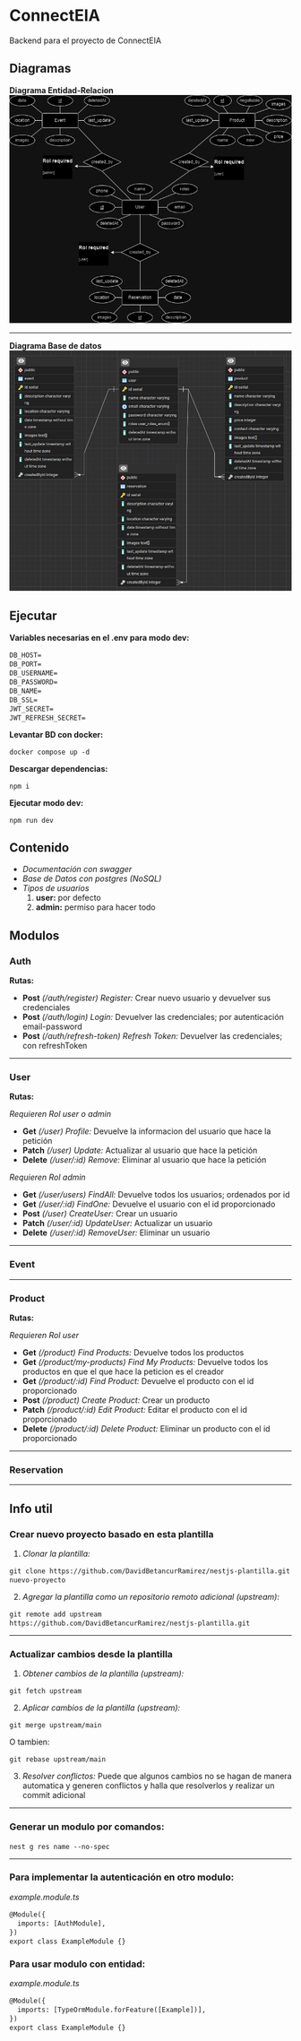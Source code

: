 # ConnectEIA
Backend para el proyecto de ConnectEIA


## Diagramas
**Diagrama Entidad-Relacion**
![Diagrama Entidad-Relacion](./images/DiagramaER.jpg)

---
**Diagrama Base de datos**
![Diagrama Base de datos](./images/DiagramaBD.jpg)


## Ejecutar
**Variables necesarias en el .env para modo dev:**
```
DB_HOST=
DB_PORT=
DB_USERNAME=
DB_PASSWORD=
DB_NAME=
DB_SSL=
JWT_SECRET=
JWT_REFRESH_SECRET=
```

**Levantar BD con docker:**
```
docker compose up -d
```

**Descargar dependencias:**
```
npm i
```

**Ejecutar modo dev:**
```
npm run dev
```


## Contenido
- *Documentación con swagger*
- *Base de Datos con postgres (NoSQL)*
- *Tipos de usuarios*
  1. **user:** por defecto
  2. **admin:** permiso para hacer todo


## Modulos
### Auth
**Rutas:**
- **Post** *(/auth/register) Register:* Crear nuevo usuario y devuelver sus credenciales
- **Post** *(/auth/login) Login:* Devuelver las credenciales; por autenticación email-password
- **Post** *(/auth/refresh-token) Refresh Token:* Devuelver las credenciales; con refreshToken

---
### User
**Rutas:**

*Requieren Rol user o admin*
- **Get** *(/user) Profile:* Devuelve la informacion del usuario que hace la petición
- **Patch** *(/user) Update:* Actualizar al usuario que hace la petición
- **Delete** *(/user/:id) Remove:* Eliminar al usuario que hace la petición

*Requieren Rol admin*
- **Get** *(/user/users) FindAll:* Devuelve todos los usuarios; ordenados por id
- **Get** *(/user/:id) FindOne:* Devuelve el usuario con el id proporcionado
- **Post** *(/user) CreateUser:* Crear un usuario
- **Patch** *(/user/:id) UpdateUser:* Actualizar un usuario
- **Delete** *(/user/:id) RemoveUser:* Eliminar un usuario

---
### Event

---
### Product
**Rutas:**

*Requieren Rol user*
- **Get** *(/product) Find Products:* Devuelve todos los productos
- **Get** *(/product/my-products) Find My Products:* Devuelve todos los productos en que el que hace la peticion es el creador
- **Get** *(/product/:id) Find Product:* Devuelve el producto con el id proporcionado
- **Post** *(/product) Create Product:* Crear un producto
- **Patch** *(/product/:id) Edit Product:* Editar el producto con el id proporcionado
- **Delete** *(/product/:id) Delete Product:* Eliminar un producto con el id proporcionado

---
### Reservation
---

## Info util
### Crear nuevo proyecto basado en esta plantilla
1. *Clonar la plantilla:*
```
git clone https://github.com/DavidBetancurRamirez/nestjs-plantilla.git nuevo-proyecto
```

2. *Agregar la plantilla como un repositorio remoto adicional (upstream):*
```
git remote add upstream https://github.com/DavidBetancurRamirez/nestjs-plantilla.git
```

---
### Actualizar cambios desde la plantilla
1. *Obtener cambios de la plantilla (upstream):*
```
git fetch upstream
```

2. *Aplicar cambios de la plantilla (upstream):*
```
git merge upstream/main
```
O tambien:
```
git rebase upstream/main
```

3. *Resolver conflictos:*
Puede que algunos cambios no se hagan de manera automatica y generen conflictos y halla que resolverlos y realizar un commit adicional

---
### Generar un modulo por comandos:
```
nest g res name --no-spec
```

---
### Para implementar la autenticación en otro modulo:
*example.module.ts*
```
@Module({
  imports: [AuthModule],
})
export class ExampleModule {}
```

### Para usar modulo con entidad:
*example.module.ts*
```
@Module({
  imports: [TypeOrmModule.forFeature([Example])],
})
export class ExampleModule {}
```
